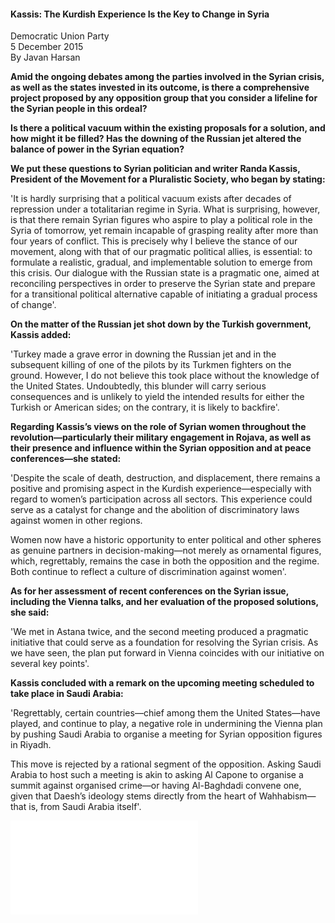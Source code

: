 <h4>Kassis: The Kurdish Experience Is the Key to Change in Syria</h4>

Democratic Union Party  
5 December 2015  
By Javan Harsan

<b>Amid the ongoing debates among the parties involved in the Syrian crisis, as well as the states invested in its outcome, is there a comprehensive project proposed by any opposition group that you consider a lifeline for the Syrian people in this ordeal?</b>

<b>Is there a political vacuum within the existing proposals for a solution, and how might it be filled? Has the downing of the Russian jet altered the balance of power in the Syrian equation?</b>

<b>We put these questions to Syrian politician and writer Randa Kassis, President of the Movement for a Pluralistic Society, who began by stating:</b>

'It is hardly surprising that a political vacuum exists after decades of repression under a totalitarian regime in Syria. What is surprising, however, is that there remain Syrian figures who aspire to play a political role in the Syria of tomorrow, yet remain incapable of grasping reality after more than four years of conflict. This is precisely why I believe the stance of our movement, along with that of our pragmatic political allies, is essential: to formulate a realistic, gradual, and implementable solution to emerge from this crisis. Our dialogue with the Russian state is a pragmatic one, aimed at reconciling perspectives in order to preserve the Syrian state and prepare for a transitional political alternative capable of initiating a gradual process of change'.

<b>On the matter of the Russian jet shot down by the Turkish government, Kassis added:</b>

'Turkey made a grave error in downing the Russian jet and in the subsequent killing of one of the pilots by its Turkmen fighters on the ground. However, I do not believe this took place without the knowledge of the United States. Undoubtedly, this blunder will carry serious consequences and is unlikely to yield the intended results for either the Turkish or American sides; on the contrary, it is likely to backfire'.

<b>Regarding Kassis’s views on the role of Syrian women throughout the revolution—particularly their military engagement in Rojava, as well as their presence and influence within the Syrian opposition and at peace conferences—she stated:</b>

'Despite the scale of death, destruction, and displacement, there remains a positive and promising aspect in the Kurdish experience—especially with regard to women’s participation across all sectors. This experience could serve as a catalyst for change and the abolition of discriminatory laws against women in other regions.

Women now have a historic opportunity to enter political and other spheres as genuine partners in decision-making—not merely as ornamental figures, which, regrettably, remains the case in both the opposition and the regime. Both continue to reflect a culture of discrimination against women'.

<b>As for her assessment of recent conferences on the Syrian issue, including the Vienna talks, and her evaluation of the proposed solutions, she said:</b>

'We met in Astana twice, and the second meeting produced a pragmatic initiative that could serve as a foundation for resolving the Syrian crisis. As we have seen, the plan put forward in Vienna coincides with our initiative on several key points'.

<b>Kassis concluded with a remark on the upcoming meeting scheduled to take place in Saudi Arabia:</b>

'Regrettably, certain countries—chief among them the United States—have played, and continue to play, a negative role in undermining the Vienna plan by pushing Saudi Arabia to organise a meeting for Syrian opposition figures in Riyadh.

This move is rejected by a rational segment of the opposition. Asking Saudi Arabia to host such a meeting is akin to asking Al Capone to organise a summit against organised crime—or having Al-Baghdadi convene one, given that Daesh’s ideology stems directly from the heart of Wahhabism—that is, from Saudi Arabia itself'.

![](60-PYD.pdf)
<p></p>
